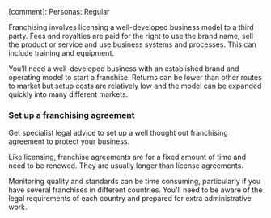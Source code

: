 [comment]: Personas: Regular

Franchising involves licensing a well-developed business model to a third party. Fees and royalties are paid for the right to use the brand name, sell the product or service and use business systems and processes. This can include training and equipment.

You&rsquo;ll need a well-developed business with an established brand and operating model to start a franchise. Returns can be lower than other routes to market but setup costs are relatively low and the model can be expanded quickly into many different markets.

### Set up a franchising agreement

Get specialist legal advice to set up a well thought out franchising agreement to protect your business. 

Like licensing, franchise agreements are for a fixed amount of time and need to be renewed. They are usually longer than license agreements.

Monitoring quality and standards can be time consuming, particularly if you have several franchises in different countries. You&rsquo;ll need to be aware of the legal requirements of each country and prepared for extra administrative work.
